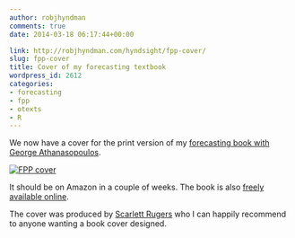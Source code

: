 ```yaml
---
author: robjhyndman
comments: true
date: 2014-03-18 06:17:44+00:00

link: http://robjhyndman.com/hyndsight/fpp-cover/
slug: fpp-cover
title: Cover of my forecasting textbook
wordpress_id: 2612
categories:
- forecasting
- fpp
- otexts
- R
---
```


We now have a cover for the print version of my [forecasting book with George Athanasopoulos](http://www.otexts.org/fpp/).

[![FPP cover](/files/fppcover.jpg)](http://www.otexts.org/fpp/)

It should be on Amazon in a couple of weeks. The book is also [freely available online](http://www.otexts.org/fpp/).

The cover was produced by [Scarlett Rugers](http://www.scarlettrugers.com/) who I can happily recommend to anyone wanting a book cover designed.
